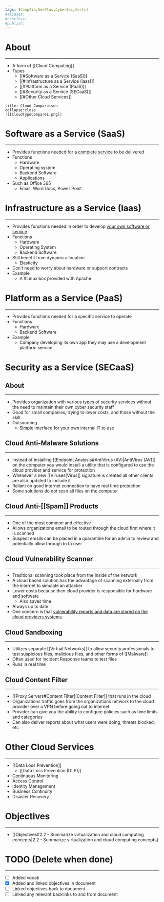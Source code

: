 ```yaml
---
tags: [CompTia,SecPlus,CyberSec,Certs]
#aliases:
#cssclass:
#publish:
---
```


# About
---
- A form of [[Cloud Computing]]
- Types
	- [[#Software as a Service (SaaS)]]
	- [[#Infrastructure as a Service (Iaas)]] 
	- [[#Platform as a Service (PaaS)]] 
	- [[#Security as a Service (SECaaS)]]
	- [[#Other Cloud Services]]

```ad-info
title: Cloud Compareison
collapse:close
![[CloudTypeCompare1.png]]
```

# Software as a Service (SaaS)
---
- Provides functions needed for a <u>complete service</u> to be delivered
- Functions
	- Hardware 
	- Operating system
	- Backend Software
	- Applications
- Such as Office 365
	- Email, Word Docs, Power Point

# Infrastructure as a Service (Iaas)
---
- Provides functions needed in order to develop <u>your own software or service</u>
- Functions
	- Hardware
	- Operating System
	- Backend Software
- Still benefit from dynamic allocation
	- Elasticity
- Don't need to worry about hardware or support contracts
- Example
	- A #Linux box provided with Apache

# Platform as a Service (PaaS)
---
- Provides functions needed for a specific service to operate
- Functions
	- Hardware
	- Backend Software
- Example
	- Company developing its own app they may use a development platform service

# Security as a Service (SECaaS)

## About
---
- Provides organization with various types of security services without the need to maintain their own cyber security staff
- Good for small companies, trying to lower costs, and those without the skill
- Outsourcing
	- Simple interface for your own internal IT to use

## Cloud Anti-Malware Solutions
---
- Instead of installing [[Endpoint Analysis#AntiVirus (AV)|AntiVirus (AV)]] on the computer you would install a utility that is configured to use the cloud provider and service for protection
- Whenever a new [[Viruses|Virus]] signature is created all other clients are also updated to include it
- Reliant on good internet connection to have real time protection
- Some solutions do not scan all files on the computer

## Cloud Anti-[[Spam]] Products
---
- One of the most common and effective
- Allows organizations email to be routed through the cloud first where it is scanned
- Suspect emails can be placed in a quarantine for an admin to review and potentially allow through to ta user

## Cloud Vulnerability Scanner
---
- Traditional scanning took place from the inside of the network
- A cloud based solution has the advantage of scanning externally from the internet to simulate an attacker
- Lower costs because then cloud provider is responsible for hardware and software
	- Also saves time
- Always up to date
- One concern is that <u>vulnerability reports and data are stored on the cloud providers systems</u>

## Cloud Sandboxing
---
- Utilizes separate [[Virtual Networks]] to allow security professionals to test suspicious files, malicious files, and other forms of [[Malware]]
-  Often used for Incident Response teams to test files
- Runs in real time

## Cloud Content Filter
---
- [[Proxy Servers#Content Filter]|Content Filter]] that runs in the cloud
- Organizations traffic goes from the organizations network to the cloud provider over a VPN before going out to internet
- Provider can give you the ability to configure policies such as time limits and categories
- Can also deliver reports about what users were doing, threats blocked, etc

# Other Cloud Services
---
- [[Data Loss Prevention]]
	- [[Data Loss Prevention (DLP)]]
- Continuous Monitoring
- Access Control
- Identity Management
- Business Continuity
- Disaster Recovery

# Objectives
---
- [[Objectives#2.2 - Summarize virtualization and cloud computing concepts|2.2 - Summarize virtualization and cloud computing concepts]

# TODO (Delete when done)
---
- [ ] Added vocab
- [x] Added and linked objectives in document
- [ ] Linked objectives back to document
- [ ] Linked any relevant backlinks to and from document